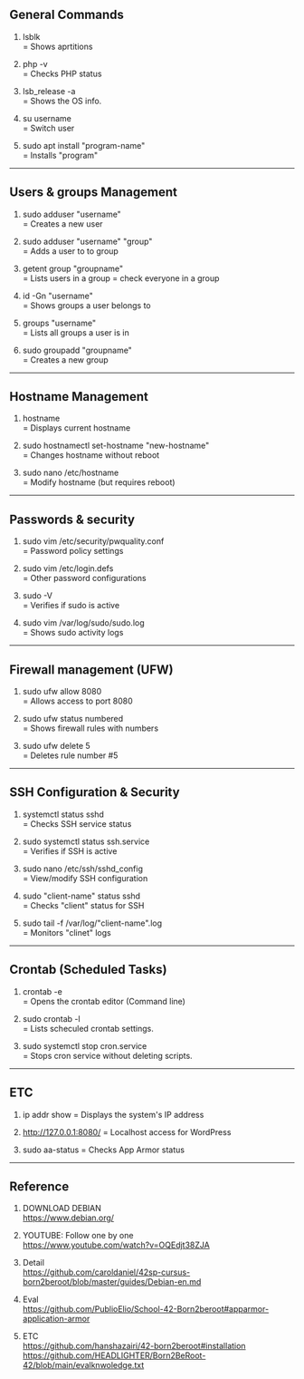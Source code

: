 ## General Commands
1. lsblk<br>
    = Shows aprtitions

2. php -v<br>
    = Checks PHP status

3. lsb_release -a<br>
    = Shows the OS info.

4. su username<br>
    = Switch user

5. sudo apt install "program-name"<br>
    = Installs "program"

---

## Users & groups Management
1. sudo adduser "username"<br>
    = Creates a new user

2. sudo adduser "username" "group"<br>
    = Adds a user to to group

3. getent group "groupname"<br>
    = Lists users in a group
    = check everyone in a group

4. id -Gn "username"<br>
    = Shows groups a user belongs to

5. groups "username"<br>
    = Lists all groups a user is in

6. sudo groupadd "groupname"<br>
    = Creates a new group

---

## Hostname Management
1. hostname<br>
    = Displays current hostname

2. sudo hostnamectl set-hostname "new-hostname"<br>
    = Changes hostname without reboot

3. sudo nano /etc/hostname<br>
    = Modify hostname (but requires reboot)

---

## Passwords & security
1. sudo vim /etc/security/pwquality.conf<br>
    = Password policy settings

2. sudo vim /etc/login.defs<br>
    = Other password configurations

3. sudo -V<br>
   = Verifies if sudo is active

4. sudo vim /var/log/sudo/sudo.log<br>
    = Shows sudo activity logs

---

## Firewall management (UFW)
1. sudo ufw allow 8080<br>
    = Allows access to port 8080

2. sudo ufw status numbered<br>
    = Shows firewall rules with numbers

3. sudo ufw delete 5<br>
    = Deletes rule number #5

---

## SSH Configuration & Security
1. systemctl status sshd<br>
    = Checks SSH service status

2. sudo systemctl status ssh.service<br>
    = Verifies if SSH is active

3. sudo nano /etc/ssh/sshd_config<br>
    = View/modify SSH configuration

4. sudo "client-name" status sshd<br>
    = Checks "client" status for SSH

5. sudo tail -f /var/log/"client-name".log<br>
    = Monitors "clinet" logs

---

## Crontab (Scheduled Tasks)
1. crontab -e<br>
    = Opens the crontab editor (Command line)

2. sudo crontab -l<br>
    = Lists scheculed crontab settings.

3. sudo systemctl stop cron.service<br>
    = Stops cron service without deleting scripts.

---

## ETC
1. ip addr show
    = Displays the system's IP address

2. http://127.0.0.1:8080/
    = Localhost access for WordPress

3. sudo aa-status
    = Checks App Armor status

---

## Reference
1. DOWNLOAD DEBIAN<br>
    https://www.debian.org/

2. YOUTUBE: Follow one by one<br>
    https://www.youtube.com/watch?v=OQEdjt38ZJA

3. Detail<br>
    https://github.com/caroldaniel/42sp-cursus-born2beroot/blob/master/guides/Debian-en.md

4. Eval<br>
    https://github.com/PublioElio/School-42-Born2beroot#apparmor-application-armor

5. ETC<br>
    https://github.com/hanshazairi/42-born2beroot#installation
    https://github.com/HEADLIGHTER/Born2BeRoot-42/blob/main/evalknwoledge.txt
